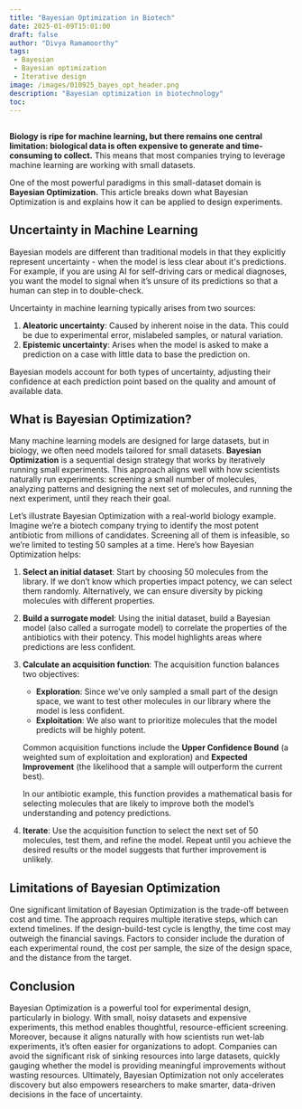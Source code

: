 ```yaml
---
title: "Bayesian Optimization in Biotech"
date: 2025-01-09T15:01:00
draft: false
author: "Divya Ramamoorthy"
tags:
 - Bayesian
 - Bayesian optimization
 - Iterative design
image: /images/010925_bayes_opt_header.png
description: "Bayesian optimization in biotechnology"
toc:
---
```

##
<!-- <p align="center">
  <img src=/images/010925_bayes_opt_header.png />
</p> -->

**Biology is ripe for machine learning, but there remains one central limitation: biological data is often expensive to generate and time-consuming to collect.** This means that most companies trying to leverage machine learning are working with small datasets.

One of the most powerful paradigms in this small-dataset domain is **Bayesian Optimization.** This article breaks down what Bayesian Optimization is and explains how it can be applied to design experiments.

## Uncertainty in Machine Learning

Bayesian models are different than traditional models in that they explicitly represent uncertainty - when the model is less clear about it's predictions. For example, if you are using AI for self-driving cars or medical diagnoses, you want the model to signal when it’s unsure of its predictions so that a human can step in to double-check.

Uncertainty in machine learning typically arises from two sources:

1. **Aleatoric uncertainty**: Caused by inherent noise in the data. This could be due to experimental error, mislabeled samples, or natural variation.
2. **Epistemic uncertainty**: Arises when the model is asked to make a prediction on a case  with little data to base the prediction on.

Bayesian models account for both types of uncertainty, adjusting their confidence at each prediction point based on the quality and amount of available data.

## What is Bayesian Optimization?

Many machine learning models are designed for large datasets, but in biology, we often need models tailored for small datasets. **Bayesian Optimization** is a sequential design strategy that works by iteratively running small experiments. This approach aligns well with how scientists naturally run experiments: screening a small number of molecules, analyzing patterns and designing the next set of molecules, and running the next experiment, until they reach their goal.

Let’s illustrate Bayesian Optimization with a real-world biology example. Imagine we’re a biotech company trying to identify the most potent antibiotic from millions of candidates. Screening all of them is infeasible, so we’re limited to testing 50 samples at a time. Here’s how Bayesian Optimization helps:

1. **Select an initial dataset**: Start by choosing 50 molecules from the library. If we don’t know which properties impact potency, we can select them randomly. Alternatively, we can ensure diversity by picking molecules with different properties.

2. **Build a surrogate model**: Using the initial dataset, build a Bayesian model (also called a surrogate model) to correlate the properties of the antibiotics with their potency. This model highlights areas where predictions are less confident.

3. **Calculate an acquisition function**: The acquisition function balances two objectives:

    - **Exploration**: Since we’ve only sampled a small part of the design space, we want to test other molecules in our library where the model is less confident.
    - **Exploitation**: We also want to prioritize molecules that the model predicts will be highly potent.

    Common acquisition functions include the **Upper Confidence Bound** (a weighted sum of exploitation and exploration) and **Expected Improvement** (the likelihood that a sample will outperform the current best).

    In our antibiotic example, this function provides a mathematical basis for selecting molecules that are likely to improve both the model’s understanding and potency predictions.

4. **Iterate**: Use the acquisition function to select the next set of 50 molecules, test them, and refine the model. Repeat until you achieve the desired results or the model suggests that further improvement is unlikely.

## Limitations of Bayesian Optimization

One significant limitation of Bayesian Optimization is the trade-off between cost and time. The approach requires multiple iterative steps, which can extend timelines. If the design-build-test cycle is lengthy, the time cost may outweigh the financial savings. Factors to consider include the duration of each experimental round, the cost per sample, the size of the design space, and the distance from the target.

## Conclusion

Bayesian Optimization is a powerful tool for experimental design, particularly in biology. With small, noisy datasets and expensive experiments, this method enables thoughtful, resource-efficient screening. Moreover, because it aligns naturally with how scientists run wet-lab experiments, it’s often easier for organizations to adopt. Companies can avoid the significant risk of sinking resources into large datasets, quickly gauging whether the model is providing meaningful improvements without wasting resources. Ultimately, Bayesian Optimization not only accelerates discovery but also empowers researchers to make smarter, data-driven decisions in the face of uncertainty.
